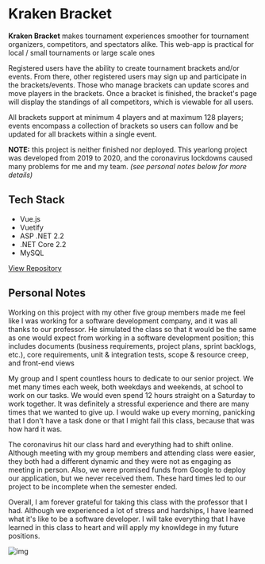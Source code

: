 

# Kraken Bracket

**Kraken Bracket** makes tournament experiences smoother for tournament organizers,
competitors, and spectators alike. This web-app is practical for local / small
tournaments or large scale ones

Registered users have the ability to create tournament brackets and/or events.
From there, other registered users may sign up and participate in the
brackets/events. Those who manage brackets can update scores and move players in
the brackets. Once a bracket is finished, the bracket's page will display the
standings of all competitors, which is viewable for all users.

All brackets support at minimum 4 players and at maximum 128 players; events
encompass a collection of brackets so users can follow and be updated for all
brackets within a single event.

**NOTE:** this project is neither finished nor deployed. This yearlong project was
developed from 2019 to 2020, and the coronavirus lockdowns caused many problems
for me and my team. *(see personal notes below for more details)*


## Tech Stack

-   Vue.js
-   Vuetify
-   ASP .NET 2.2
-   .NET Core 2.2
-   MySQL

[View Repository](https://github.com/TheBoiZcecs491/Kraken-Bracket/tree/master)


## Personal Notes

Working on this project with my other five group members made me feel like I was
working for a software development company, and it was all thanks to our
professor. He simulated the class so that it would be the same as one would
expect from working in a software development position; this includes documents
(business requirements, project plans, sprint backlogs, etc.), core
requirements, unit & integration tests, scope & resource creep, and front-end
views

My group and I spent countless hours to dedicate to our senior project. We met
many times each week, both weekdays and weekends, at school to work on our
tasks. We would even spend 12 hours straight on a Saturday to work together. It
was definitely a stressful experience and there are many times that we wanted to
give up. I would wake up every morning, panicking that I don't have a task done
or that I might fail this class, because that was how hard it was.

The coronavirus hit our class hard and everything had to shift online. Although
meeting with my group members and attending class were easier, they both had a
different dynamic and they were not as engaging as meeting in person. Also, we
were promised funds from Google to deploy our application, but we never received
them. These hard times led to our project to be incomplete when the semester
ended.

Overall, I am forever grateful for taking this class with the professor that I
had. Although we experienced a lot of stress and hardships, I have learned what
it's like to be a software developer. I will take everything that I have learned
in this class to heart and will apply my knowldege in my future positions.

![img](https://res.cloudinary.com/buraiyen/image/upload/v1620240516/BEN_Website/projects/krakenbracket_wvd57j.jpg)

